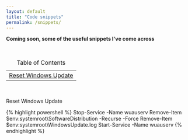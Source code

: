 ```yaml
---
layout: default
title: "Code snippets"
permalink: /snippets/
---
```

**Coming soon, some of the useful snippets I've come across**

<br>
<table>
    <caption>Table of Contents</caption>
    <td><a href="#WU_Reset">Reset Windows Update</a></td>
<table>
<br>

<a id="WU_Reset">Reset Windows Update

{% highlight powershell %}
Stop-Service -Name wuauserv
Remove-Item $env:systemroot\SoftwareDistribution -Recurse -Force
Remove-Item $env:systemroot\WindowsUpdate.log
Start-Service -Name wuauserv
{% endhighlight %}